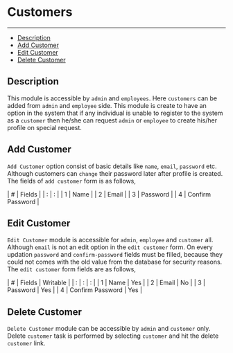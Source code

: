 # Customers
---
- [Description](/{{route}}/{{version}}/customers/#description)
- [Add Customer](/{{route}}/{{version}}/customers/#add-customer)
- [Edit Customer](/{{route}}/{{version}}/customers/#edit-customer)
- [Delete Customer](/{{route}}/{{version}}/customers/#delete-customer)

<a name="description"></a>
## Description

This module is accessible by `admin` and `employees`. Here `customers` can be added from `admin` and `employee` side. This module is create to have an option in the system that if any individual is unable to register to the system as a `customer` then he/she can request `admin` or `employee` to create his/her profile on special request.

<a name="add-customer"></a>
## Add Customer

`Add Customer` option consist of basic details like `name`, `email`, `password` etc. Although customers can `change` their password later after profile is created. The fields of `add customer` form is as follows,

| # |      Fields      | 
| : |         :        |
| 1 |       Name       |
| 2 |       Email      |
| 3 |     Password     |
| 4 | Confirm Password |


<a name="edit-customer"></a>
## Edit Customer

`Edit Customer` module is accessible for `admin`, `employee` and `customer` all. Although `email` is not an edit option in the `edit customer` form. On every updation `password` and `confirm-password` fields must be filled, because they could not comes with the old value from the database for security reasons. The `edit customer` form fields are as follows,

| # |       Fields     | Writable |
| : |         :        |     :    |
| 1 |        Name      |    Yes   |
| 2 |       Email      |     No   |
| 3 |     Password     |    Yes   |
| 4 | Confirm Password |    Yes   |

<a name="delete-customer"></a>
## Delete Customer

`Delete Customer` module can be accessible by `admin` and `customer` only. Delete `customer` task is performed by selecting `customer` and hit the delete `customer` link.
